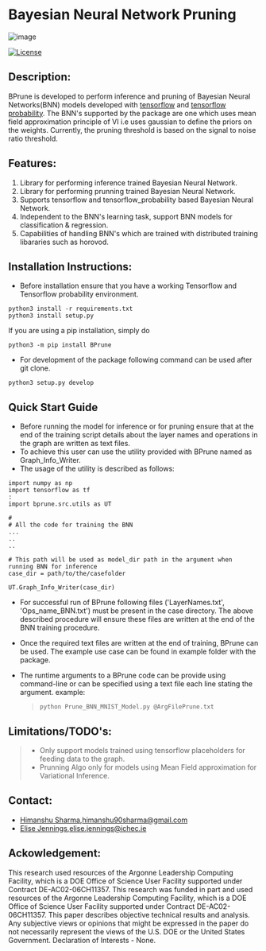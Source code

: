 Bayesian Neural Network Pruning
===============================

![image](Logo_Bprune.png%0A%20:width:%20200px%0A%20:align:%20center%0A%20:height:%20100px%0A%20:alt:%20alternate%20text)

[![License](https://img.shields.io/badge/License-MIT-yellow.svg)](https://opensource.org/licenses/MIT)

Description:
------------

BPrune is developed to perform inference and pruning of Bayesian Neural Networks(BNN) models developed with [tensorflow](https://www.tensorflow.org/) and [tensorflow probability](https://www.tensorflow.org/probability). The BNN's supported by the package are one which uses mean field approximation principle of VI i.e uses gaussian to define the priors on the weights. Currently, the pruning threshold is based on the signal to noise ratio threshold.

Features:
---------

1.  Library for performing inference trained Bayesian Neural Network.
2.  Library for performing prunning trained Bayesian Neural Network.
3.  Supports tensorflow and tensorflow\_probability based Bayesian Neural Network.
4.  Independent to the BNN's learning task, support BNN models for classification & regression.
5.  Capabilities of handling BNN's which are trained with distributed training libararies such as horovod.

Installation Instructions:
--------------------------

-   Before installation ensure that you have a working Tensorflow and Tensorflow probability environment.

``` {.sourceCode .python3}
python3 install -r requirements.txt
python3 install setup.py 
```

If you are using a pip installation, simply do

``` {.sourceCode .python3}
python3 -m pip install BPrune
```

-   For development of the package following command can be used after git clone.

``` {.sourceCode .}
python3 setup.py develop
```

Quick Start Guide
-----------------

-   Before running the model for inference or for pruning ensure that at the end of the training script details about the layer names and operations in the graph are written as text files.
-   To achieve this user can use the utility provided with BPrune named as Graph\_Info\_Writer.
-   The usage of the utility is described as follows:

``` {.sourceCode .python3}
import numpy as np
import tensorflow as tf
:
import bprune.src.utils as UT

#
# All the code for training the BNN
...
..
..

# This path will be used as model_dir path in the argument when running BNN for inference
case_dir = path/to/the/casefolder

UT.Graph_Info_Writer(case_dir)
```

-   For successful run of BPrune following files ('LayerNames.txt', 'Ops\_name\_BNN.txt') must be present in the case directory. The above described procedure will ensure these files are written at the end of the BNN training procedure.
-   Once the required text files are written at the end of training, BPrune can be used. The example use case can be found in example folder with the package.
-   The runtime arguments to a BPrune code can be provide using command-line or can be specified using a text file each line stating the argument. example:

    > ``` {.sourceCode .shell}
    > python Prune_BNN_MNIST_Model.py @ArgFilePrune.txt
    > ```

Limitations/TODO's:
-------------------

> -   Only support models trained using tensorflow placeholders for feeding data to the graph.
> -   Prunning Algo only for models using Mean Field approximation for Variational Inference.

Contact:
--------

-   [Himanshu Sharma](https://himscipy.github.io/),himanshu90sharma@gmail.com
-   [Elise Jennings](https://www.ichec.ie/staff/elise-jennings-phd),elise.jennings@ichec.ie

Ackowledgement:
---------------

This research used resources of the Argonne Leadership Computing Facility, which is a DOE Office of Science User Facility supported under Contract DE-AC02-06CH11357. This research was funded in part and used resources of the Argonne Leadership Computing Facility, which is a DOE Office of Science User Facility supported under Contract DE-AC02-06CH11357. This paper describes objective technical results and analysis. Any subjective views or opinions that might be expressed in the paper do not necessarily represent the views of the U.S. DOE or the United States Government. Declaration of Interests - None.
